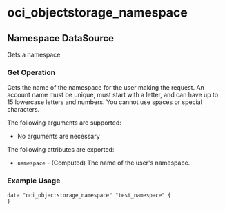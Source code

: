 
# oci_objectstorage_namespace

## Namespace DataSource

Gets a namespace

### Get Operation
Gets the name of the namespace for the user making the request. An account name must be unique, must start with a
letter, and can have up to 15 lowercase letters and numbers. You cannot use spaces or special characters.

The following arguments are supported:

* No arguments are necessary

The following attributes are exported:

* `namespace` - (Computed) The name of the user's namespace. 

### Example Usage

```
data "oci_objectstorage_namespace" "test_namespace" {
}
```

